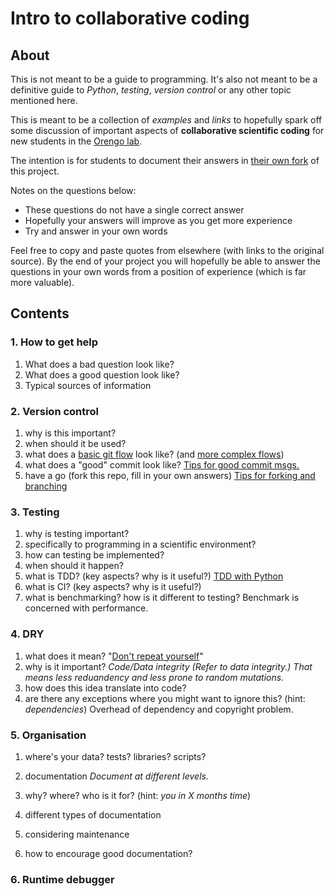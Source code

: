 # Intro to collaborative coding

## About

This is not meant to be a guide to programming. It's also not meant to be a definitive guide to *Python*, *testing*, *version control* or any other topic mentioned here.

This is meant to be a collection of *examples* and *links* to hopefully spark off some discussion of important aspects of **collaborative scientific coding** for new students in the [Orengo lab](www.orengogroup.info).

The intention is for students to document their answers in [their own fork](https://help.github.com/articles/fork-a-repo/) of this project.

Notes on the questions below:

 * These questions do not have a single correct answer
 * Hopefully your answers will improve as you get more experience
 * Try and answer in your own words

Feel free to copy and paste quotes from elsewhere (with links to the original source). By the end of your project you will hopefully be able to answer the questions in your own words from a position of experience (which is far more valuable).

## Contents

### 1. How to get help

 1. What does a bad question look like?
 1. What does a good question look like?
 1. Typical sources of information
 
### 2. Version control

 1. why is this important?
 1. when should it be used?
 1. what does a [basic git flow](https://www.atlassian.com/git/tutorials/comparing-workflows) look like? (and [more complex flows](http://nvie.com/posts/a-successful-git-branching-model/))
 1. what does a "good" commit look like?
 	[Tips for good commit msgs.](https://robots.thoughtbot.com/5-useful-tips-for-a-better-commit-message) 
 1. have a go (fork this repo, fill in your own answers)
 	[Tips for forking and branching](http://blog.scottlowe.org/2015/01/27/using-fork-branch-git-workflow/)

### 3. Testing 

 1. why is testing important?
 1. specifically to programming in a scientific environment? 
 1. how can testing be implemented?
 1. when should it happen?
 1. what is TDD? (key aspects? why is it useful?)
	 [TDD with Python](https://code.tutsplus.com/tutorials/beginning-test-driven-development-in-python--net-30137) 
 1. what is CI? (key aspects? why is it useful?)
 1. what is benchmarking? how is it different to testing?
 	Benchmark is concerned with performance.

### 4. DRY

 1. what does it mean?
 	"[Don't repeat yourself](https://en.wikipedia.org/wiki/Don%27t_repeat_yourself)"
 1. why is it important?
 	*Code/Data integrity (Refer to data integrity.) That means less reduandency and less prone to random mutations.*
 1. how does this idea translate into code?
 1. are there any exceptions where you might want to ignore this? (hint: *dependencies*)
 Overhead of dependency and copyright problem.

### 5. Organisation

 1. where's your data? tests? libraries? scripts?
 1. documentation
	 *Document at different levels.*
	 
  1. why? where? who is it for? (hint: *you in X months time*)
  1. different types of documentation
  1. considering maintenance
  1. how to encourage good documentation?
  
### 6. Runtime debugger

